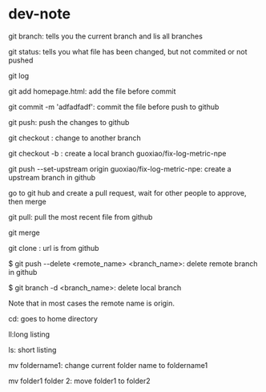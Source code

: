 # dev-note
git branch: tells you the current branch and lis all branches

git status: tells you what file has been changed, but not commited or not pushed

git log

git add homepage.html: add the file before commit

git commit -m 'adfadfadf': commit the file before push to github 

git push: push the changes to github

git checkout <branch>: change to another branch

git checkout -b <branch>: create a local branch guoxiao/fix-log-metric-npe
  
git push --set-upstream origin guoxiao/fix-log-metric-npe: create a upstream branch in github

go to git hub and create a pull request, wait for other people to approve, then merge

git pull: pull the most recent file from github

git merge <branch>
  
git clone <url>: url is from github

$ git push --delete <remote_name> <branch_name>: delete remote branch in github

$ git branch -d <branch_name>: delete local branch

Note that in most cases the remote name is origin.

cd: goes to home directory

ll:long listing

ls: short listing

mv foldername1: change current folder name to foldername1

mv folder1 folder 2: move folder1 to folder2
